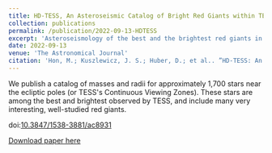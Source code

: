 ```yaml
---
title: HD-TESS, An Asteroseismic Catalog of Bright Red Giants within TESS Continuous Viewing Zones
collection: publications
permalink: /publication/2022-09-13-HDTESS
excerpt: 'Asteroseismology of the best and the brightest red giants in TESS'
date: 2022-09-13
venue: 'The Astronomical Journal'
citation: 'Hon, M.; Kuszlewicz, J. S.; Huber, D.; et al.. ”HD-TESS: An Asteroseismic Catalog of Bright Red Giants within TESS Continuous Viewing Zones”, 2022, AJ, 164, 135'
---
```

We publish a catalog of masses and radii for approximately 1,700 stars near the ecliptic poles (or TESS's Continuous Viewing Zones). These stars are among the best and brightest observed by TESS, and include many very interesting, well-studied red giants.


doi:[10.3847/1538-3881/ac8931](https://iopscience.iop.org/article/10.3847/1538-3881/ac8931)

[Download paper here](https://arxiv.org/pdf/2208.06478)

